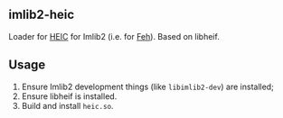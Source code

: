 imlib2-heic
---

Loader for [HEIC][1] for Imlib2 (i.e. for [Feh][2]). Based on libheif.

Usage
---

1. Ensure Imlib2 development things (like `libimlib2-dev`) are installed;
2. Ensure libheif is installed.
3. Build and install `heic.so`.


[1]:https://nokiatech.github.io/heif/technical.html
[2]:http://feh.finalrewind.org/
